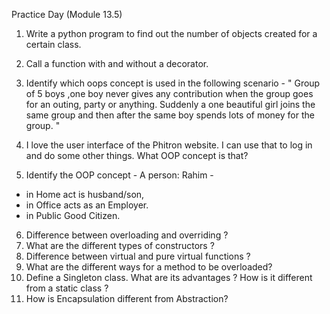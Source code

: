 Practice Day (Module 13.5)

1. Write a python program to find out the number of objects created for a certain class.

2. Call a function with and without a decorator.

3. Identify which oops concept is used in the following scenario -
" Group of 5 boys ,one boy never gives any contribution when the group goes for an outing, party or anything. Suddenly a one beautiful girl joins the same group and then after the same boy spends lots of money for the group. "

4. I love the user interface of the Phitron website. I can use that to log in and do some other things.  What OOP concept is that?

5. Identify the OOP concept - A person: Rahim - 
*  in Home act is husband/son,
* in Office acts as an Employer.
* in Public Good Citizen.

6. Difference between overloading and overriding ?
7. What are the different types of constructors ?
8. Difference between virtual and pure virtual functions ?
9. What are the different ways for a method to be overloaded?
10. Define a Singleton class. What are its advantages ? How is it different from a static class ?
11. How is Encapsulation different from Abstraction?